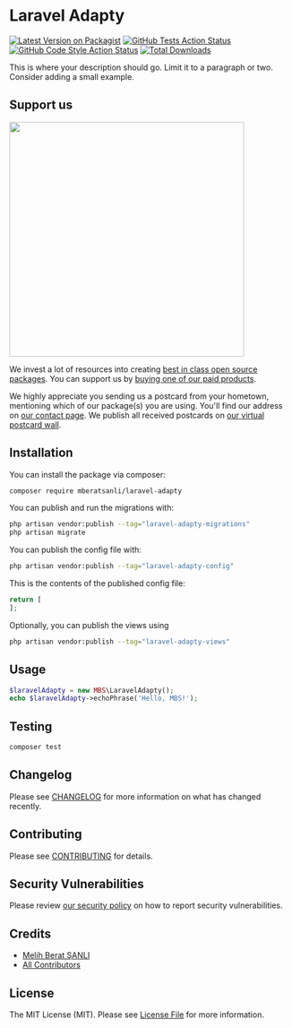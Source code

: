 # Laravel Adapty

[![Latest Version on Packagist](https://img.shields.io/packagist/v/mberatsanli/laravel-adapty.svg?style=flat-square)](https://packagist.org/packages/mberatsanli/laravel-adapty)
[![GitHub Tests Action Status](https://img.shields.io/github/workflow/status/mberatsanli/laravel-adapty/run-tests?label=tests)](https://github.com/mberatsanli/laravel-adapty/actions?query=workflow%3Arun-tests+branch%3Amain)
[![GitHub Code Style Action Status](https://img.shields.io/github/workflow/status/mberatsanli/laravel-adapty/Fix%20PHP%20code%20style%20issues?label=code%20style)](https://github.com/mberatsanli/laravel-adapty/actions?query=workflow%3A"Fix+PHP+code+style+issues"+branch%3Amain)
[![Total Downloads](https://img.shields.io/packagist/dt/mberatsanli/laravel-adapty.svg?style=flat-square)](https://packagist.org/packages/mberatsanli/laravel-adapty)

This is where your description should go. Limit it to a paragraph or two. Consider adding a small example.

## Support us

[<img src="https://github-ads.s3.eu-central-1.amazonaws.com/laravel-adapty.jpg?t=1" width="419px" />](https://spatie.be/github-ad-click/laravel-adapty)

We invest a lot of resources into creating [best in class open source packages](https://spatie.be/open-source). You can support us by [buying one of our paid products](https://spatie.be/open-source/support-us).

We highly appreciate you sending us a postcard from your hometown, mentioning which of our package(s) you are using. You'll find our address on [our contact page](https://spatie.be/about-us). We publish all received postcards on [our virtual postcard wall](https://spatie.be/open-source/postcards).

## Installation

You can install the package via composer:

```bash
composer require mberatsanli/laravel-adapty
```

You can publish and run the migrations with:

```bash
php artisan vendor:publish --tag="laravel-adapty-migrations"
php artisan migrate
```

You can publish the config file with:

```bash
php artisan vendor:publish --tag="laravel-adapty-config"
```

This is the contents of the published config file:

```php
return [
];
```

Optionally, you can publish the views using

```bash
php artisan vendor:publish --tag="laravel-adapty-views"
```

## Usage

```php
$laravelAdapty = new MBS\LaravelAdapty();
echo $laravelAdapty->echoPhrase('Hello, MBS!');
```

## Testing

```bash
composer test
```

## Changelog

Please see [CHANGELOG](CHANGELOG.md) for more information on what has changed recently.

## Contributing

Please see [CONTRIBUTING](CONTRIBUTING.md) for details.

## Security Vulnerabilities

Please review [our security policy](../../security/policy) on how to report security vulnerabilities.

## Credits

- [Melih Berat ŞANLI](https://github.com/mberatsanli)
- [All Contributors](../../contributors)

## License

The MIT License (MIT). Please see [License File](LICENSE.md) for more information.
